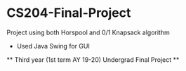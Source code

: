 # CS204-Final-Project
Project using both Horspool and 0/1 Knapsack algorithm
- Used Java Swing for GUI

** Third year (1st term AY 19-20) Undergrad Final Project **
